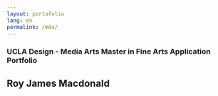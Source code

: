 ```yaml
---
layout: portafolio
lang: en
permalink: /mda/
---
```


### UCLA  Design - Media Arts Master in Fine Arts Application Portfolio

## Roy James Macdonald

